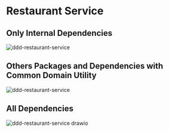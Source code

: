# Restaurant Service

## Only Internal Dependencies

![ddd-restaurant-service](https://github.com/lg-lab/food-ordering-system/assets/105936384/84e213c1-16a5-47e8-9d20-9058287c25be)

## Others Packages and Dependencies with Common Domain Utility
![ddd-restaurant-service](https://github.com/lg-lab/food-ordering-system/assets/105936384/0a00b913-19df-410b-8033-f3c8df4a8018)


## All Dependencies
![ddd-restaurant-service drawio](https://github.com/lg-lab/food-ordering-system/assets/105936384/0162e867-a321-49a6-b5de-f93fa06e26ed)